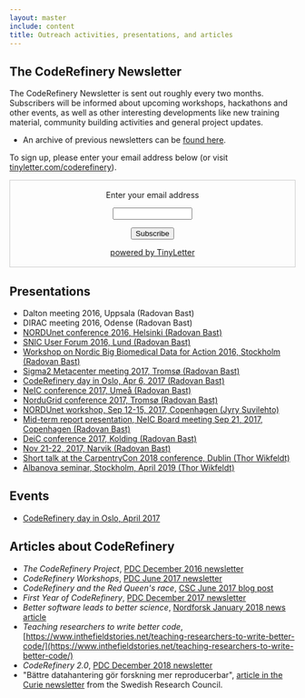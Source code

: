```yaml
---
layout: master
include: content
title: Outreach activities, presentations, and articles
---
```


## The CodeRefinery Newsletter

The CodeRefinery Newsletter is sent out roughly every two months.
Subscribers will be informed about upcoming workshops, hackathons and 
other events, as well as other interesting developments like new training 
material, community building activities and general project 
updates. 
- An archive of previous newsletters can be [found here](https://tinyletter.com/coderefinery/archive).

To sign up, please enter your email address below (or visit 
[tinyletter.com/coderefinery](https://tinyletter.com/coderefinery)).
<form style="border:1px solid #ccc;padding:3px;text-align:center;" action="https://tinyletter.com/coderefinery" method="post" target="popupwindow" onsubmit="window.open('https://tinyletter.com/coderefinery', 'popupwindow', 'scrollbars=yes,width=800,height=600');return true"><p><label for="tlemail">Enter your email address</label></p><p><input type="text" style="width:140px" name="email" id="tlemail" /></p><input type="hidden" value="1" name="embed"/><input type="submit" value="Subscribe" /><p><a href="https://tinyletter.com" target="_blank">powered by TinyLetter</a></p></form>
         


## Presentations

- Dalton meeting 2016, Uppsala (Radovan Bast)
- DIRAC meeting 2016, Odense (Radovan Bast)
- [NORDUnet conference 2016, Helsinki (Radovan Bast)](https://events.nordu.net/display/NDN2016/Welcome)
- [SNIC User Forum 2016, Lund (Radovan Bast)](http://cicero.xyz/v2/remark/github/coderefinery/talk-intro/snic-2016/talk.md/)
- [Workshop on Nordic Big Biomedical Data for Action 2016, Stockholm (Radovan Bast)](http://cicero.xyz/v2/remark/github/coderefinery/talk-intro/niasc-2016/talk.md/)
- [Sigma2 Metacenter meeting 2017, Tromsø (Radovan Bast)](http://cicero.xyz/v2/remark/github/coderefinery/talk-intro/sigma2-2017/talk.md/)
- [CodeRefinery day in Oslo, Apr 6, 2017 (Radovan Bast)](http://cicero.xyz/v2/remark/github/coderefinery/talk-intro/oslo-2017/talk.md/)
- [NeIC conference 2017, Umeå (Radovan Bast)](http://cicero.xyz/v2/remark/github/coderefinery/talk-intro/neic-2017/talk.md/)
- [NorduGrid conference 2017, Tromsø (Radovan Bast)](http://cicero.xyz/v2/remark/github/coderefinery/talk-intro/nordugrid-2017/talk.md/)
- [NORDUnet workshop, Sep 12-15, 2017, Copenhagen (Jyry Suvilehto)](http://cicero.xyz/v2/remark/github/coderefinery/talk-intro/ntw-2017/talk.md/)
- [Mid-term report presentation, NeIC Board meeting Sep 21, 2017, Copenhagen (Radovan Bast)](http://cicero.xyz/v2/remark/github/coderefinery/report/master/mid-term.md/)
- [DeiC conference 2017, Kolding (Radovan Bast)](http://cicero.xyz/v2/remark/github/coderefinery/talk-intro/deic-2017/talk.md/)
- [Nov 21-22, 2017, Narvik (Radovan Bast)](http://cicero.xyz/v2/remark/github/coderefinery/talk-intro/narvik-2017/talk.md/)
- [Short talk at the CarpentryCon 2018 conference, Dublin (Thor Wikfeldt)](http://cicero.xyz/v2/remark/github/wikfeldt/shorttalk-coderefinery/master/talk.md/)
- [Albanova seminar, Stockholm, April 2019 (Thor Wikfeldt)](http://cicero.xyz/v2/remark/github/wikfeldt/longtalk-coderefinery/master/talk.md/)


## Events

- [CodeRefinery day in Oslo, April 2017](https://www.uio.no/english/services/it/research/events/coderefinery-2017-april.html)


## Articles about CodeRefinery

- *The CodeRefinery Project*, [PDC December 2016 newsletter](https://www.pdc.kth.se/publications/pdc-newsletter-articles/2016-no-2/the-coderefinery-project-1.744952)
- *CodeRefinery Workshops*, [PDC June 2017 newsletter](https://www.pdc.kth.se/publications/pdc-newsletter-articles/2017-no-1/coderefinery-workshops-1.744807)
- *CodeRefinery and the Red Queen's race*, [CSC June 2017 blog post](https://www.csc.fi/web/blog/post/-/blogs/coderefinery-and-the-red-queen-s-race)
- *First Year of CodeRefinery*, [PDC December 2017 newsletter](https://www.pdc.kth.se/publications/pdc-newsletter-articles/2017-no-2/first-year-of-coderefinery-1.783468)
- *Better software leads to better science*, [Nordforsk January 2018 news article](https://www.nordforsk.org/en/news/better-software-leads-to-better-science?set_language=en)
- *Teaching researchers to write better code*, [https://www.inthefieldstories.net/teaching-researchers-to-write-better-code/](https://www.inthefieldstories.net/teaching-researchers-to-write-better-code/)
- *CodeRefinery 2.0*, [PDC December 2018 newsletter](https://www.pdc.kth.se/publications/pdc-newsletter-articles/2018-no-2/coderefinery-2-0-1.864580)
- "Bättre datahantering gör forskning mer reproducerbar", [article in the Curie newsletter](https://www.tidningencurie.se/nyheter/2019/04/23/battre-datahantering-gor-forskning-mer-reproducerbar/) from the Swedish Research Council.
